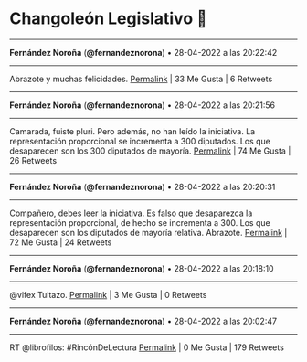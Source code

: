 # Changoleón Legislativo 🙈
*****
**Fernández Noroña** (**@fernandeznorona**) • 28-04-2022 a las 20:22:42
*****
Abrazote y muchas felicidades.
[Permalink](https://twitter.com/fernandeznorona/status/1519894921603387392) | 33 Me Gusta | 6 Retweets
*****
**Fernández Noroña** (**@fernandeznorona**) • 28-04-2022 a las 20:21:56
*****
Camarada, fuiste pluri. Pero además, no han leído la iniciativa. La representación proporcional se incrementa a 300 diputados. Los que desaparecen son los 300 diputados de mayoría.
[Permalink](https://twitter.com/fernandeznorona/status/1519894730007629825) | 74 Me Gusta | 26 Retweets
*****
**Fernández Noroña** (**@fernandeznorona**) • 28-04-2022 a las 20:20:31
*****
Compañero, debes leer la iniciativa. Es falso que desaparezca la representación proporcional, de hecho se incrementa a 300. Los que desaparecen son los diputados de mayoría relativa. Abrazote.
[Permalink](https://twitter.com/fernandeznorona/status/1519894375253295109) | 72 Me Gusta | 24 Retweets
*****
**Fernández Noroña** (**@fernandeznorona**) • 28-04-2022 a las 20:18:10
*****
@vifex Tuitazo.
[Permalink](https://twitter.com/fernandeznorona/status/1519893780383641601) | 3 Me Gusta | 0 Retweets
*****
**Fernández Noroña** (**@fernandeznorona**) • 28-04-2022 a las 20:02:47
*****
RT @librofilos: #RincónDeLectura
[Permalink](https://twitter.com/fernandeznorona/status/1519889911633129474) | 0 Me Gusta | 179 Retweets
